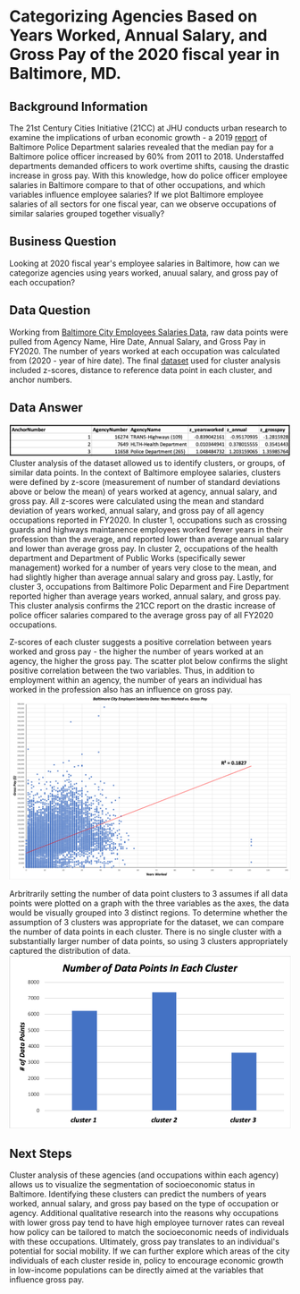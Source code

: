 # Categorizing Agencies Based on Years Worked, Annual Salary, and Gross Pay of the 2020 fiscal year in Baltimore, MD. 
## Background Information 
The 21st Century Cities Initiative (21CC) at JHU conducts urban research to examine the implications of urban economic growth - a 2019 [report](https://21cc.jhu.edu/research/police-overtime-and-baltimore-citys-budget/) of Baltimore Police Department salaries revealed that the median pay for a Baltimore police officer increased by 60% from 2011 to 2018. Understaffed departments demanded officers to work overtime shifts, causing the drastic increase in gross pay. With this knowledge, how do police officer employee salaries in Baltimore compare to that of other occupations, and which variables influence employee salaries? If we plot Baltimore employee salaries of all sectors for one fiscal year, can we observe occupations of similar salaries grouped together visually?
## Business Question 
Looking at 2020 fiscal year's employee salaries in Baltimore, how can we categorize agencies using years worked, anuual salary, and gross pay of each occupation?
## Data Question 
Working from [Baltimore City Employees Salaries Data](https://data.baltimorecity.gov/City-Government/Baltimore-City-Employees-Salaries/w28m-utix), raw data points were pulled from Agency Name, Hire Date, Annual Salary, and Gross Pay in FY2020. The number of years worked at each occupation was calculated from (2020 - year of hire date). The final [dataset](cluster_analysis.xlsx) used for cluster analysis included z-scores, distance to reference data point in each cluster, and anchor numbers.
## Data Answer 
![Alt text](cluster-results.png)
Cluster analysis of the dataset allowed us to identify clusters, or groups, of similar data points. In the context of Baltimore employee salaries, clusters were defined by z-score (measurement of number of standard deviations above or below the mean) of years worked at agency, annual salary, and gross pay. All z-scores were calculated using the mean and standard deviation of years worked, annual salary, and gross pay of all agency occupations reported in FY2020. In cluster 1, occupations such as crossing guards and highways maintanence employees worked fewer years in their profession than the average, and reported lower than average annual salary and lower than average gross pay. In cluster 2, occupations of the health department and Department of Public Works (specifically sewer management) worked for a number of years very close to the mean, and had slightly higher than average annual salary and gross pay. Lastly, for cluster 3, occupations from Baltimore Polic Deparment and Fire Department reported higher than average years worked, annual salary, and gross pay. This cluster analysis confirms the 21CC report on the drastic increase of police officer salaries compared to the average gross pay of all FY2020 occupations.  

Z-scores of each cluster suggests a positive correlation between years worked and gross pay - the higher the number of years worked at an agency, the higher the gross pay. The scatter plot below confirms the slight positive correlation between the two variables. Thus, in addition to employment within an agency, the number of years an individual has worked in the profession also has an influence on gross pay.  
![Alt text](scatter-plot1.png) 

Arbritrarily setting the number of data point clusters to 3 assumes if all data points were plotted on a graph with the three variables as the axes, the data would be visually grouped into 3 distinct regions. To determine whether the assumption of 3 clusters was appropriate for the dataset, we can compare the number of data points in each cluster. There is no single cluster with a substantially larger number of data points, so using 3 clusters appropriately captured the distribution of data.
![Alt text](data-points-by-cluster1.png)

## Next Steps
Cluster analysis of these agencies (and occupations within each agency) allows us to visualize the segmentation of socioeconomic status in Baltimore. Identifying these clusters can predict the numbers of years worked, annual salary, and gross pay based on the type of occupation or agency. Additional qualitative research into the reasons why occupations with lower gross pay tend to have high employee turnover rates can reveal how policy can be tailored to match the socioeconomic needs of individuals with these occupations. Ultimately, gross pay translates to an individual's potential for social mobility. If we can further explore which areas of the city individuals of each cluster reside in, policy to encourage economic growth in low-income populations can be directly aimed at the variables that influence gross pay. 
